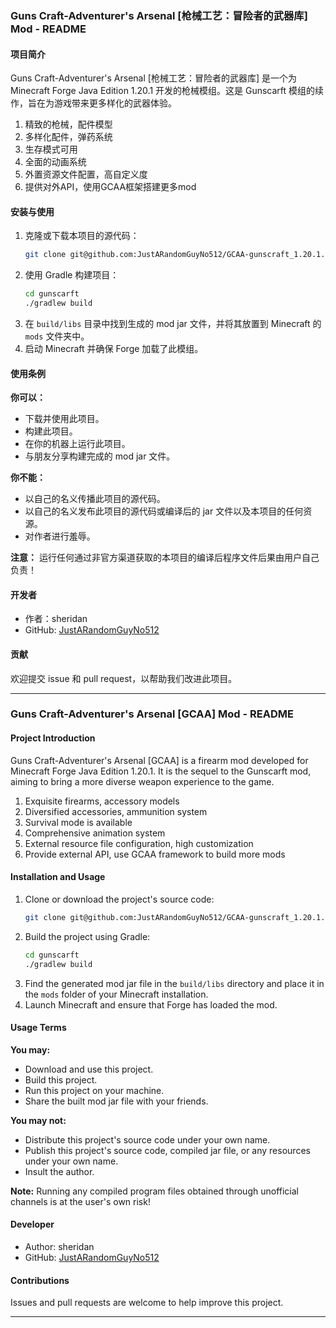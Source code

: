### Guns Craft-Adventurer's Arsenal [枪械工艺：冒险者的武器库] Mod - README

#### 项目简介
Guns Craft-Adventurer's Arsenal [枪械工艺：冒险者的武器库] 是一个为 Minecraft Forge Java Edition 1.20.1 开发的枪械模组。这是 Gunscarft 模组的续作，旨在为游戏带来更多样化的武器体验。
1. 精致的枪械，配件模型
2. 多样化配件，弹药系统
3. 生存模式可用
4. 全面的动画系统
5. 外置资源文件配置，高自定义度
6. 提供对外API，使用GCAA框架搭建更多mod

#### 安装与使用
1. 克隆或下载本项目的源代码：
   ```bash
   git clone git@github.com:JustARandomGuyNo512/GCAA-gunscraft_1.20.1.git
   ```
2. 使用 Gradle 构建项目：
   ```bash
   cd gunscarft
   ./gradlew build
   ```
3. 在 `build/libs` 目录中找到生成的 mod jar 文件，并将其放置到 Minecraft 的 `mods` 文件夹中。
4. 启动 Minecraft 并确保 Forge 加载了此模组。

#### 使用条例
**你可以：**
- 下载并使用此项目。
- 构建此项目。
- 在你的机器上运行此项目。
- 与朋友分享构建完成的 mod jar 文件。

**你不能：**
- 以自己的名义传播此项目的源代码。
- 以自己的名义发布此项目的源代码或编译后的 jar 文件以及本项目的任何资源。
- 对作者进行羞辱。

**注意：** 运行任何通过非官方渠道获取的本项目的编译后程序文件后果由用户自己负责！

#### 开发者
- 作者：sheridan
- GitHub: [JustARandomGuyNo512](https://github.com/JustARandomGuyNo512)

#### 贡献
欢迎提交 issue 和 pull request，以帮助我们改进此项目。

---

### Guns Craft-Adventurer's Arsenal [GCAA] Mod - README

#### Project Introduction
Guns Craft-Adventurer's Arsenal [GCAA] is a firearm mod developed for Minecraft Forge Java Edition 1.20.1. It is the sequel to the Gunscarft mod, aiming to bring a more diverse weapon experience to the game.
1. Exquisite firearms, accessory models
2. Diversified accessories, ammunition system
3. Survival mode is available
4. Comprehensive animation system
5. External resource file configuration, high customization
6. Provide external API, use GCAA framework to build more mods

#### Installation and Usage
1. Clone or download the project's source code:
   ```bash
   git clone git@github.com:JustARandomGuyNo512/GCAA-gunscraft_1.20.1.git
   ```
2. Build the project using Gradle:
   ```bash
   cd gunscarft
   ./gradlew build
   ```
3. Find the generated mod jar file in the `build/libs` directory and place it in the `mods` folder of your Minecraft installation.
4. Launch Minecraft and ensure that Forge has loaded the mod.

#### Usage Terms
**You may:**
- Download and use this project.
- Build this project.
- Run this project on your machine.
- Share the built mod jar file with your friends.

**You may not:**
- Distribute this project's source code under your own name.
- Publish this project's source code, compiled jar file, or any resources under your own name.
- Insult the author.

**Note:** Running any compiled program files obtained through unofficial channels is at the user's own risk!

#### Developer
- Author: sheridan
- GitHub: [JustARandomGuyNo512](https://github.com/JustARandomGuyNo512)

#### Contributions
Issues and pull requests are welcome to help improve this project.

---
